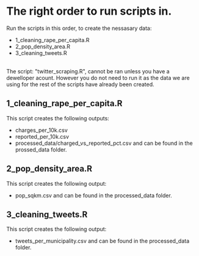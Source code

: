 # The right order to run scripts in.

Run the scripts in this order, to create the nessasary data:
- 1_cleaning_rape_per_capita.R
- 2_pop_density_area.R
- 3_cleaning_tweets.R


<br>
The script: "twitter_scraping.R", cannot be ran unless you have a dewelloper acount. However you do not need to run it as the data we are using for the rest of the scripts have already been created.



## 1_cleaning_rape_per_capita.R

This script creates the following outputs: 
- charges_per_10k.csv
- reported_per_10k.csv
- processed_data/charged_vs_reported_pct.csv
and can be found in the prossed_data folder.



## 2_pop_density_area.R
This script creates the following output:
- pop_sqkm.csv
and can be found in the processed_data folder.



## 3_cleaning_tweets.R
This script creates the following output:
- tweets_per_municipality.csv
and can be found in the processed_data folder.
